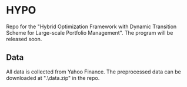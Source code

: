 # HYPO
Repo for the "Hybrid Optimization Framework with Dynamic Transition Scheme for Large-scale Portfolio Management". The program will be released soon.

## Data 
All data is collected from Yahoo Finance. The preprocessed data can be downloaded at ".\data.zip" in the repo.


